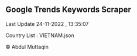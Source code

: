

## Google Trends Keywords Scraper 
 
Last Update 24-11-2022 , 13:35:07

Country List :
VIETNAM.json



© Abdul Muttaqin 
